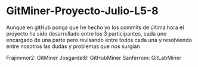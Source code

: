 # GitMiner-Proyecto-Julio-L5-8
Aunque en gitHub ponga que he hecho yo los commits de última hora el proyecto ha sido desarrollado entre los 3 participantes, cada uno encargado de una parte
pero revisando entre todos cada una y resolviendo entre nosotros las dudas y problemas que nos surgían

Frajimmor2: GitMiner
Josgardel8: GitHubMiner
Sanferrom: GitLabMiner
